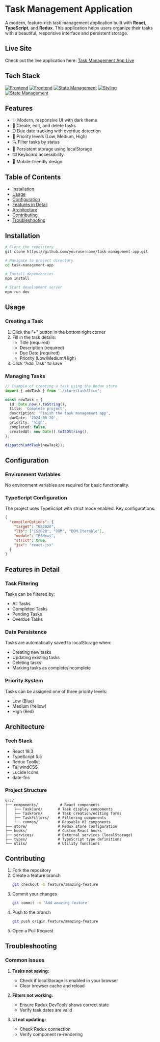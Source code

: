 # Task Management Application

A modern, feature-rich task management application built with **React**, **TypeScript**, and **Redux**. This application helps users organize their tasks with a beautiful, responsive interface and persistent storage.

## Live Site

Check out the live application here: [Task Management App Live](https://task-manager-assignment-eight.vercel.app/)

## Tech Stack

[![Frontend](https://img.shields.io/badge/Frontend-React-blue?logo=react)](https://react.dev/)
[![Frontend](https://img.shields.io/badge/Frontend-TypeScript-blue?logo=typescript)](https://www.typescriptlang.org/)
[![State Management](https://img.shields.io/badge/State%20Management-Redux-blue?logo=redux)](https://redux.js.org/)
[![Styling](https://img.shields.io/badge/Styling-Tailwind%20CSS-blue?logo=tailwindcss)](https://tailwindcss.com/)
[![State Management](https://img.shields.io/badge/State%20Management-Redux%20Toolkit-blue?logo=redux)](https://redux-toolkit.js.org/)



## Features

- ✨ Modern, responsive UI with dark theme
- 📝 Create, edit, and delete tasks
- ⏰ Due date tracking with overdue detection
- 🎯 Priority levels (Low, Medium, High)
- 🔍 Filter tasks by status
- 💾 Persistent storage using localStorage
- ⌨️ Keyboard accessibility
- 📱 Mobile-friendly design

## Table of Contents

- [Installation](#installation)
- [Usage](#usage)
- [Configuration](#configuration)
- [Features in Detail](#features-in-detail)
- [Architecture](#architecture)
- [Contributing](#contributing)
- [Troubleshooting](#troubleshooting)


## Installation

```bash
# Clone the repository
git clone https://github.com/yourusername/task-management-app.git

# Navigate to project directory
cd task-management-app

# Install dependencies
npm install

# Start development server
npm run dev
```

## Usage

### Creating a Task

1. Click the "+" button in the bottom right corner
2. Fill in the task details:
   - Title (required)
   - Description (required)
   - Due Date (required)
   - Priority (Low/Medium/High)
3. Click "Add Task" to save

### Managing Tasks

```typescript
// Example of creating a task using the Redux store
import { addTask } from './store/taskSlice';

const newTask = {
  id: Date.now().toString(),
  title: 'Complete project',
  description: 'Finish the task management app',
  dueDate: '2024-03-20',
  priority: 'high',
  completed: false,
  createdAt: new Date().toISOString(),
};

dispatch(addTask(newTask));
```

## Configuration

### Environment Variables

No environment variables are required for basic functionality.

### TypeScript Configuration

The project uses TypeScript with strict mode enabled. Key configurations:

```json
{
  "compilerOptions": {
    "target": "ES2020",
    "lib": ["ES2020", "DOM", "DOM.Iterable"],
    "module": "ESNext",
    "strict": true,
    "jsx": "react-jsx"
  }
}
```

## Features in Detail

### Task Filtering

Tasks can be filtered by:
- All Tasks
- Completed Tasks
- Pending Tasks
- Overdue Tasks

### Data Persistence

Tasks are automatically saved to localStorage when:
- Creating new tasks
- Updating existing tasks
- Deleting tasks
- Marking tasks as complete/incomplete

### Priority System

Tasks can be assigned one of three priority levels:
- Low (Blue)
- Medium (Yellow)
- High (Red)

## Architecture

### Tech Stack

- React 18.3
- TypeScript 5.5
- Redux Toolkit
- TailwindCSS
- Lucide Icons
- date-fns

### Project Structure

```
src/
├── components/          # React components
│   ├── TaskCard/       # Task display components
│   ├── TaskForm/       # Task creation/editing forms
│   ├── TaskFilters/    # Filtering components
│   └── common/         # Reusable UI components
├── store/              # Redux store configuration
├── hooks/              # Custom React hooks
├── services/           # External services (localStorage)
├── types/              # TypeScript type definitions
└── utils/              # Utility functions
```

## Contributing

1. Fork the repository
2. Create a feature branch
   ```bash
   git checkout -b feature/amazing-feature
   ```
3. Commit your changes
   ```bash
   git commit -m 'Add amazing feature'
   ```
4. Push to the branch
   ```bash
   git push origin feature/amazing-feature
   ```
5. Open a Pull Request

## Troubleshooting

### Common Issues

1. **Tasks not saving:**
   - Check if localStorage is enabled in your browser
   - Clear browser cache and reload

2. **Filters not working:**
   - Ensure Redux DevTools shows correct state
   - Verify task dates are valid

3. **UI not updating:**
   - Check Redux connection
   - Verify component re-rendering


